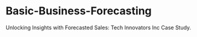 # Basic-Business-Forecasting
Unlocking Insights with Forecasted Sales: Tech Innovators Inc Case Study.
